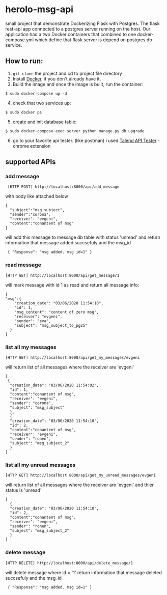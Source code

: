 # herolo-msg-api

small project that demonstrate Dockerizing Flask with Postgres. 
The flask rest-api app connected to a postgres server running on the host. 
Our application had a two Docker containers that combined to one docker-compose.yml which define that flask server is depend on postgres db service.

## How to run:

1. `git clone` the project and cd to project file directory
2. Install [Docker](https://docs.docker.com/install/), if you don't already have it,
3. Build the image and once the image is built, run the container:
```
$ sudo docker-compose up -d 
```
4. check that two services up:
```
$ sudo docker ps 
```
5. create and init database table:
```
$ sudo docker-compose exec server python manage.py db upgrade 
```
6. go to your favorite api tester. (like postman)
i used [Talend API Tester](https://chrome.google.com/webstore/detail/talend-api-tester-free-ed/aejoelaoggembcahagimdiliamlcdmfm) - chrome extension

## supported APIs

### add message

``` [HTTP POST] http://localhost:8000/api/add_message```

with body like attached below 

```
{
  "subject":"msg subject",
  "sender":"corona",
  "receiver": "evgeni",
  "content":"conantent of msg"
}
```
will add this message to message db table with status 'unread' and return information that message added succsefuly and the msg_id

``` { "Response": "msg added. msg id=1" }```

### read message
```[HTTP GET] http://localhost:8000/api/get_message/1```

will mark message with id 1 as read and return all message info:

```
{
"msg":{
    "creation_date": "03/06/2020 11:54:10",
    "id": 1,
    "msg_content": "content of zero msg",
    "receiver": "evgeni",
    "sender": "eva",
    "subject": "msg_subject_to_pg25"
  }
}
```

### list all my messages
```[HTTP GET] http://localhost:8000/api/get_my_messages/evgeni```

will return list of all messages where the receiver are 'evgeni'
```
[
 {
  "creation_date": "03/06/2020 11:54:02",
  "id": 1,
  "content":"conantent of msg",
  "receiver": "evgeni",
  "sender": "corona",
  "subject": "msg_subject"
  },
  {
  "creation_date": "03/06/2020 11:54:10",
  "id": 2,
  "content":"conantent of msg",
  "receiver": "evgeni",
  "sender": "ronen",
  "subject": "msg_subject_2"
  }
]
```
### list all my unread messages
```[HTTP GET] http://localhost:8000/api/get_my_unread_messages/evgeni```

will return list of all messages where the receiver are 'evgeni' and thier status is 'unread'
```
[
  {
  "creation_date": "03/06/2020 11:54:10",
  "id": 2,
  "content":"conantent of msg",
  "receiver": "evgeni",
  "sender": "ronen",
  "subject": "msg_subject_2"
  }
]
```
### delete message
```[HTTP DELETE] http://localhost:8000/api/delete_message/1```

will delete message where id = '1' return information that message deleted succsefuly and the msg_id

``` { "Response": "msg added. msg id=1" }```


